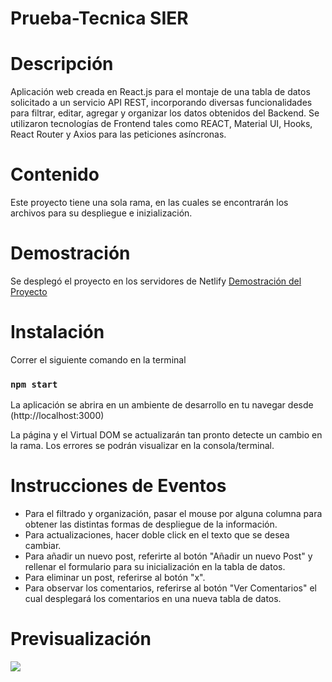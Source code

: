 # Prueba-Tecnica SIER

# Descripción 
Aplicación web creada en React.js para el montaje de una tabla de datos solicitado a un servicio API REST, incorporando diversas funcionalidades para filtrar, editar, agregar y organizar los datos obtenidos del Backend.  Se utilizaron tecnologías de Frontend tales como REACT, Material UI, Hooks, React Router y Axios para las peticiones asíncronas. 

# Contenido 
Este proyecto tiene una sola rama, en las cuales se encontrarán los archivos para su despliegue e inizialización. 

# Demostración 
Se desplegó el proyecto en los servidores de Netlify  <a href="https://anabelisa.co/readme/">Demostración del Proyecto</a>

# Instalación 
Correr el siguiente comando en la terminal 

### `npm start`

La aplicación se abrira en un ambiente de desarrollo en tu navegar desde (http://localhost:3000)

La página y el Virtual DOM se actualizarán tan pronto detecte un cambio en la rama.
Los errores se podrán visualizar en la consola/terminal. 

# Instrucciones de Eventos

- Para el filtrado y organización, pasar el mouse por alguna columna para obtener las distintas formas de despliegue de la información. 
- Para actualizaciones, hacer doble click en el texto que se desea cambiar. 
- Para añadir un nuevo post, referirte al botón "Añadir un nuevo Post" y rellenar el formulario para su inicialización en la tabla de datos. 
- Para eliminar un post, referirse al botón "x". 
- Para observar los comentarios, referirse al botón "Ver Comentarios" el cual desplegará los comentarios en una nueva tabla de datos. 

# Previsualización 

<img src="https://i.imgur.com/F2HvKXC.jpg" />






